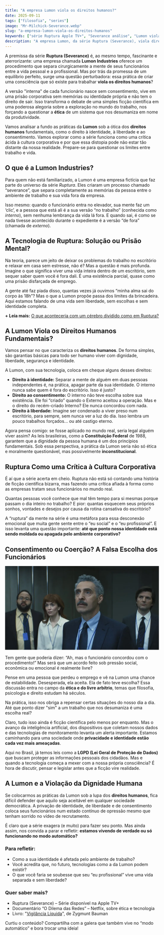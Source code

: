 ```yaml
---
title: "A empresa Lumon viola os direitos humanos?"
date: 2025-09-11
tags: ["filosofia", "series"]
image: "Mr-Milchick-Severance.webp"
slug: "a-empresa-lumon-viola-os-direitos-humanos"
keywords: ["série Ruptura Apple TV+", "Severance análise", "Lumon viola direitos humanos"]
description: "A empresa Lumon, da série Ruptura (Severance), viola direitos humanos? Uma análise filosófica sobre ética e trabalho."
---
```


A premissa da série **Ruptura (Severance)** é, ao mesmo tempo, fascinante e aterrorizante: uma empresa chamada **Lumon Industries** oferece um procedimento que separa cirurgicamente a mente de seus funcionários entre a vida pessoal e a profissional. Mas por trás da promessa de um equilíbrio perfeito, surge uma questão perturbadora: essa prática de criar uma consciência que só existe para trabalhar **viola os direitos humanos**?

A versão "interna" de cada funcionário nasce sem consentimento, vive em uma prisão corporativa sem memórias ou identidade própria e não tem o direito de sair. Isso transforma o debate de uma simples ficção científica em uma poderosa alegoria sobre a exploração no mundo do trabalho, nos forçando a questionar a **ética** de um sistema que nos desumaniza em nome da produtividade.

Vamos analisar a fundo as práticas da **Lumon** sob a ótica dos **direitos humanos** fundamentais, como o direito à identidade, à liberdade e ao consentimento. Vamos explorar como a série funciona como uma crítica ácida à cultura corporativa e por que essa distopia pode não estar tão distante da nossa realidade. Prepare-se para questionar os limites entre trabalho e vida.

## O que é a Lumon Industries?

Para quem não está familiarizado, a Lumon é uma empresa fictícia que faz parte do universo da série _Ruptura_. Eles criaram um processo chamado “severance”, que separa completamente as memórias da pessoa entre o ambiente de trabalho e sua vida fora da empresa.

Isso mesmo: quando o funcionário entra no elevador, sua mente faz um ‘clic’, e a pessoa que está ali é a sua versão “no trabalho” (conhecida como _interno_), sem nenhuma lembrança da vida lá fora. E quando sai, é como se nada tivesse acontecido durante o expediente é a versão “de fora” (chamada de _externo_).

## A Tecnologia de Ruptura: Solução ou Prisão Mental?

Na teoria, parece um jeito de deixar os problemas do trabalho no escritório e relaxar em casa sem estresse, não é? Mas a questão é mais profunda. Imagine o que significa viver uma vida inteira dentro de um escritório, sem sequer saber quem você é fora dali. É uma existência parcial, quase como uma prisão disfarçada de emprego.

A gente até faz piada disso, quantas vezes já ouvimos “minha alma sai do corpo às 18h”? Mas o que a Lumon propõe passa dos limites da brincadeira. Aqui estamos falando de uma vida sem liberdade, sem escolhas e sem identidade completa.

**+ Leia mais:** [O que aconteceria com um cérebro dividido como em Ruptura?](/o-que-aconteceria-com-um-cerebro-dividido-como-em-ruptura/)

## A Lumon Viola os Direitos Humanos Fundamentais?

Vamos pensar no que caracteriza os **direitos humanos**. De forma simples, são garantias básicas para todo ser humano viver com dignidade, liberdade, segurança e identidade.

A Lumon, com sua tecnologia, coloca em cheque alguns desses direitos:

*   **Direito à identidade:** Separar a mente de alguém em duas pessoas independentes é, na prática, apagar parte da sua identidade. O interno nunca sabe quem é fora do escritório. Isso é justo?
*   **Direito ao consentimento:** O interno não teve escolha sobre sua existência. Ele foi “criado” quando o Externo aceitou a operação. Mas e o direito do recém-criado Interno? Ele nunca concordou com nada.
*   **Direito à liberdade:** Imagine ser condenado a viver preso num escritório, para sempre, sem nunca ver a luz do dia. Isso lembra um pouco trabalhos forçados... ou até castigo eterno.

Agora pensa comigo: se fosse aplicado no mundo real, seria legal alguém viver assim? As leis brasileiras, como a **Constituição Federal** de 1988, garantem que a dignidade da pessoa humana é um dos princípios fundamentais. Sob essa perspectiva, a prática da Lumon seria não só ética e moralmente questionável, mas possivelmente **inconstitucional**.

## Ruptura Como uma Crítica à Cultura Corporativa

É aí que a série acerta em cheio. Ruptura não está só contando uma história de ficção científica bizarra, mas fazendo uma crítica afiada à forma como as empresas tratam seus funcionários no mundo real.

Quantas pessoas você conhece que mal têm tempo para si mesmas porque passam o dia inteiro no trabalho? E pior: quantas esquecem seus próprios sonhos, vontades e desejos por causa da rotina cansativa do escritório?

A “ruptura” da mente na série é uma metáfora para essa desconexão emocional que muita gente sente entre o “eu social” e o “eu profissional”. E isso levanta uma questão importante: **até que ponto nossa identidade está sendo moldada ou apagada pelo ambiente corporativo?**

## Consentimento ou Coerção? A Falsa Escolha dos Funcionários

![lumon](severance-team.webp)

Tem gente que poderia dizer: “Ah, mas o funcionário concordou com o procedimento!” Mas será que um acordo feito sob pressão social, econômica ou emocional é realmente livre?

Pense em uma pessoa que perdeu o emprego e vê na Lumon uma chance de estabilidade. Desesperada, ela aceita. Ela de fato teve escolha? Essa discussão entra no campo da **ética e do livre arbítrio**, temas que filosofia, psicologia e direito estudam há séculos.

Na prática, isso nos obriga a repensar certas situações do nosso dia a dia. Até que ponto dizer "sim" a um trabalho que nos desumaniza é uma escolha real?

Claro, tudo isso ainda é ficção científica pelo menos por enquanto. Mas o avanço da inteligência artificial, dos dispositivos que coletam nossos dados e das tecnologias de monitoramento levanta um alerta importante. Estamos caminhando para uma sociedade onde **privacidade e identidade estão cada vez mais ameaçadas**.

Aqui no Brasil, já temos leis como a **LGPD (Lei Geral de Proteção de Dados)** que buscam proteger as informações pessoais dos cidadãos. Mas e quando a tecnologia começa a mexer com a nossa própria consciência? É hora de discutir, pensar e legislar antes que a ficção vire realidade.

## A Lumon e a Violação da Dignidade Humana

Se colocarmos as práticas da Lumon sob a lupa dos **direitos humanos**, fica difícil defender que aquilo seja aceitável em qualquer sociedade democrática. A privação de identidade, de liberdade e de consentimento coloca seus funcionários num estado contínuo de opressão mesmo que tenham sorrido no vídeo de recrutamento.

É claro que a série exagera (e muito) para fazer seu ponto. Mas ainda assim, nos convida a parar e refletir: **estamos vivendo de verdade ou só funcionando no modo automático?**

### Para refletir:

*   Como a sua identidade é afetada pelo ambiente de trabalho?
*   Você acredita que, no futuro, tecnologias como a da Lumon podem existir?
*   O que você faria se soubesse que seu “eu profissional” vive uma vida separada e sem liberdade?

### Quer saber mais?

*   Ruptura (Severance) – Série disponível na Apple TV+
*   Documentário “O Dilema das Redes” – Netflix, sobre ética e tecnologia
*   Livro: "[Vigilância Líquida](https://amzn.to/3ZZUwu8)", de Zygmunt Bauman

Curtiu o conteúdo? Compartilha com a galera que também vive no “modo automático” e bora trocar uma ideia!